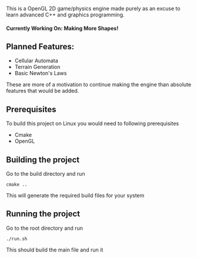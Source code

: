 This is a OpenGL 2D game/physics engine made purely as an excuse to learn advanced C++ and graphics programming.
#### Currently Working On: Making More Shapes!
## Planned Features:
- Cellular Automata
- Terrain Generation
- Basic Newton's Laws

These are more of a motivation to continue making the engine than absolute features that would be added.

## Prerequisites
To build this project on Linux you would need to following prerequisites
  - Cmake
  - OpenGL
## Building the project
Go to the build directory and run
```
cmake ..
```
This will generate the required build files for your system
## Running the project
Go to the root directory and run
```
./run.sh
```
This should build the main file and run it

